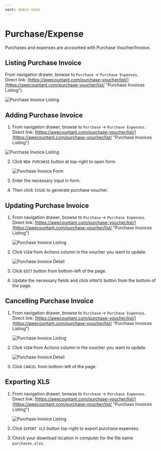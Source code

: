 ```yaml
---
next: debit-note
---
```


# Purchase/Expense
Purchases and expenses are accounted with Purchase Voucher/Invoice.

## Listing Purchase Invoice
From navigation drawer, browse to `Purchase` → `Purchase Expenses`.  
Direct link: [https://awecountant.com/purchase-voucher/list/](https://awecountant.com/purchase-voucher/list/ "Purchase Invoices Listing")

   ![Purchase Invoice Listing](~@assets/img/guide/purchase_invoice_listing.jpg)

## Adding Purchase Invoice
1. From navigation drawer, browse to `Purchase` → `Purchase Expenses`.  
Direct link: [https://awecountant.com/purchase-voucher/list/](https://awecountant.com/purchase-voucher/list/ "Purchase Invoices Listing")

![Purchase Invoice Listing](~@assets/img/guide/purchase_invoice_listing.jpg)

2. Click `NEW PURCHASE` button at top-right to open form.
	
	![Purchase Invoice Form](~@assets/img/guide/purchase_invoice_create_form.jpg)

3. Enter the necessary input in form.

4. Then click `ISSUE` to generate purchase voucher.

## Updating Purchase Invoice
1. From navigation drawer, browse to `Purchase` → `Purchase Expenses`.  
Direct link: [https://awecountant.com/purchase-voucher/list/](https://awecountant.com/purchase-voucher/list/ "Purchase Invoices Listing")

   ![Purchase Invoice Listing](~@assets/img/guide/purchase_invoice_listing.jpg)

2. Click `VIEW` from Actions column in the voucher you want to update.
	
	![Purchase Invoice Detail](~@assets/img/guide/purchase_invoice_detail_view.jpg)

3. Click `EDIT` button from bottom-left of the page.

4. Update the necessary fields and click `UPDATE` button from the bottom of the page.

## Cancelling Purchase Invoice
1. From navigation drawer, browse to `Purchase` → `Purchase Expenses`.  
Direct link: [https://awecountant.com/purchase-voucher/list/](https://awecountant.com/purchase-voucher/list/ "Purchase Invoices Listing")

	![Purchase Invoice Listing](~@assets/img/guide/purchase_invoice_listing.jpg)

2. Click `VIEW` from Actions column in the voucher you want to update.
	
	![Purchase Invoice Detail](~@assets/img/guide/purchase_invoice_detail_view.jpg)

3. Click `CANCEL` from bottom-left of the page.

## Exporting XLS
1. From navigation drawer, browse to `Purchase` → `Purchase Expenses`.  
Direct link: [https://awecountant.com/purchase-voucher/list/](https://awecountant.com/purchase-voucher/list/ "Purchase Invoices Listing")

   ![Purchase Invoice Listing](~@assets/img/guide/purchase_invoice_listing.jpg)

2. Click `EXPORT XLS` button top-right to export purchase expenses.

3. Check your download location in computer for the file name `purchases.xlsx`.
